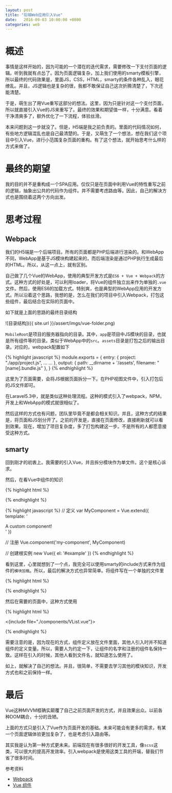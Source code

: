 ```yaml
---
layout: post
title: "后端Web应用引入Vue"
date:   2016-09-03 10:00:00 +0800
categories: web
---
```

# 概述

事情是这样开始的，因为可能的一个潜在的迭代需求，需要修改一下支付页面的逻辑。听到我就有点怂了。因为页面逻辑复杂，加上我们使用的smarty模板引擎，所以最终的代码效果是，里面JS，CSS，HTML，smarty的条件各种乱入，眼花缭乱。并且，JS逻辑也是复杂的很，我都不敢保证自己这次折腾清楚了，下次还能清楚。

于是，萌生出了用Vue重写这部分的想法。这里，因为只是针对这一个支付页面，所以就直接引入Vue的JS来重写了。最终的效果和期望值一样，十分满意。看着干净清爽多了，额外优化了一下流程，体验丝滑。

本来问题到这一步就没了。但是，H5端是我之前负责的。里面的代码情况如何，有些地方逻辑混乱也是自己最清楚的。于是，又萌生了一个想法，想在我们这个项目中引入Vue，进行小范围复杂页面的重构。有了这个想法，就开始思考什么样的方式来做了。

# 最终的期望

我的目的并不是重构成一个SPA应用。仅仅只是在页面中利用Vue的特性重写之前的逻辑，抽象出公共的代码作为组件。并不需要考虑路由等。因此，自己的解决方式也是围绕着这两个方向出发。

# 思考过程

## Webpack

我们的H5端是一个后端项目。所有的页面都是PHP后端进行渲染的。和WebApp不同，WebApp是基于JS模块构建起来的，而后端渲染是通过PHP执行生成最后的HTML。所以，从这一点上，就有区别。

自己做了几个Vue的WebApp，使用的典型开发方式是`ES6 + Vue + Webpack`的方式。这种方式的好处是，可以利用loader，将Vue的组件独立出来作为单独的`.vue`文件。然后，使用ES6的加载方式。特别爽，也是典型的WebApp应用的开发方式。所以沿着这个思路，我想的是，怎么在我们的项目中引入Webpack，打包这些组件，最后结合在实际的页面中。

如下就是上面的思路的最终目录结构

![目录结构]({{ site.url }}/assert/imgs/vue-folder.png)

`MobileRoot`是项目的服务器指向的目录。其中，`app`是项目中JS模块的目录，也就是所有组件等的目录。类似于WebApp中的`src`。`assets`目录是打包之后的输出目录。对应的，webpack配置如下

{% highlight javascript %}
module.exports = {
  entry: {
    project: "./app/project.js",
    ...
    ...
  },
  output: {
      path: __dirname + '/assets',
      filename: "[name].bundle.js"
  },
}
{% endhighlight %}

这里为了页面需要，会将JS根据页面拆分一下。在PHP视图文件中，引入打包后的JS文件即可。

在Laravel5.3中，就是类似这种处理流程。这种的模式引入了webpack，NPM，开发上和WebApp的模式就很相似了。

然后这样的方式也有问题，团队里毕竟不是都会相关知识。并且，这种方式的结果是，将页面和JS划分开了。之前的开发是，直接在页面修改，直接刷新就可以看到效果。现在，增加了项目复杂度，多了打包构建这一步。不是所有的人都愿意接受这种方式。

## smarty

回到刚才的初衷上。我需要的引入Vue，并且拆分模块作为单文件。这个是核心诉求。

然后，在看Vue中组件的知识

{% highlight html %}
<div id="example">
  <my-component></my-component>
</div>
{% endhighlight %}

{% highlight javascript %}
// 定义
var MyComponent = Vue.extend({
  template: '<div>A custom component!</div>'
})

// 注册
Vue.component('my-component', MyComponent)

// 创建根实例
new Vue({
  el: '#example'
})
{% endhighlight %}

看到这里，心里就想到了一个点，我完全可以使用smarty的include方式来作为组件的`模块加载`。所以，最后的解决方式也异常简单。将组件写在一个单独的文件里

{% highlight html %}
<!-- components/VList.vue  -->
<template id="v-list">
<div><button @click="sayHello">sayHello</button></div>
</template>

<script type="text/javascript">
var VList = Vue.extend({
  template: '#vue-list',
  methods: {
    sayHello: function () {
      alert('hello world');
    }
  }
});
</script>
<style>
button {
  background: #f03;
  color:#fff;
}
</style>
{% endhighlight %}

然后在需要的页面中，这种方式使用

{% highlight html %}
<!-- 引入组件  -->
<{include file="./components/VList.vue"}>

<div id="app">
  <v-list></v-list>
</div>

<script type="text/javascript">
new Vue({
  el: '#app',
  components: {
    'v-list': VList
  }
})
</script>
{% endhighlight %}

需要注意的是，因为现在的方式，组件定义放在文件里面，其他人引入时并不知道组件的定义变量。所以，需要人为约定一下，让组件的名字和注册的组件名保持一致。这样在引入的时候，其他人看到文件名，就知道怎么使用了。

如上，就解决了自己的想法。并且，很简单，不需要去学习其他的模块知识，开发方式也和之前保持一样。

# 最后

Vue这种MVVM框确实颠覆了自己之前页面开发的方式，并且效果出众。以前各种DOM耦合，十分的丑陋。

上面的方式只是引入了Vue作为页面开发的基础。未来可能会有更多的需求，有某一个页面逻辑体验更加复杂了，也是考虑引入路由等。

其实我是认为第一种方式更未来。前端现在有很多很好的开发工具，像`scss`这类，可以很大的提高开发效率。引入webpack是使用这类工具的开端，替我们节省了很多时间。

参考资料

* [Webpack](https://webpack.github.io/)
* [Vue 组件](https://vuejs.org.cn/guide/components.html)
